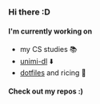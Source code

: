 ### Hi there :D

#### I'm currently working on
- my CS studies :books:
- [unimi-dl](https://github.com/SimpoLab/unimi-dl) :arrow_down:
- [dotfiles](https://github.com/sgorblex/.dotfiles) and ricing :rice:

#### Check out my repos :)
